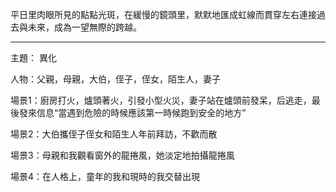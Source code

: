 平日里肉眼所見的點點光斑，在緩慢的鏡頭里，默默地匯成虹線而貫穿左右連接過去與未來，成為一望無際的跨越。


______

主題： 異化

人物：父親，母親，大伯，侄子，侄女，陌生人，妻子

場景1：廚房打火，爐頭著火，引發小型火災，妻子站在爐頭前發呆，后逃走，最後發來信息“當遇到危險的時候應該第一時候跑到安全的地方”

場景2：大伯攜侄子侄女和陌生人年前拜訪，不歡而散

場景3：母親和我觀看窗外的龍捲風，她淡定地拍攝龍捲風

場景4：在人格上，童年的我和現時的我交替出現